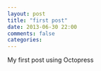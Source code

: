 ```yaml
---
layout: post
title: "first post"
date: 2013-06-30 22:00
comments: false
categories: 
---
```

My first post using Octopress